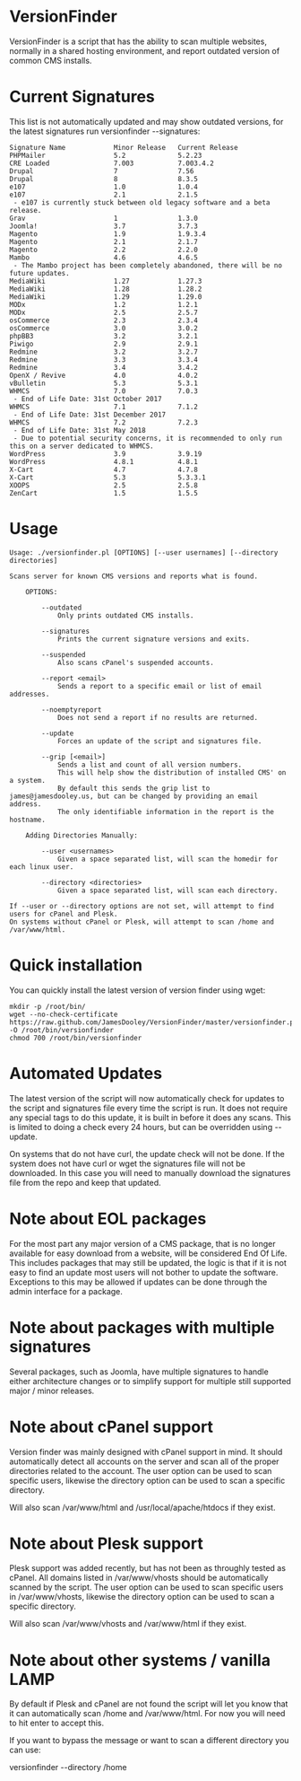 VersionFinder
=============

VersionFinder is a script that has the ability to scan multiple websites, normally in a shared hosting environment, and report outdated version of common CMS installs.

Current Signatures
=============

This list is not automatically updated and may show outdated versions, for the latest signatures run versionfinder --signatures:
```
Signature Name            Minor Release   Current Release
PHPMailer                 5.2             5.2.23
CRE Loaded                7.003           7.003.4.2
Drupal                    7               7.56
Drupal                    8               8.3.5
e107                      1.0             1.0.4
e107                      2.1             2.1.5
 - e107 is currently stuck between old legacy software and a beta release.
Grav                      1               1.3.0
Joomla!                   3.7             3.7.3
Magento                   1.9             1.9.3.4
Magento                   2.1             2.1.7
Magento                   2.2             2.2.0
Mambo                     4.6             4.6.5
 - The Mambo project has been completely abandoned, there will be no future updates.
MediaWiki                 1.27            1.27.3
MediaWiki                 1.28            1.28.2
MediaWiki                 1.29            1.29.0
MODx                      1.2             1.2.1
MODx                      2.5             2.5.7
osCommerce                2.3             2.3.4
osCommerce                3.0             3.0.2
phpBB3                    3.2             3.2.1
Piwigo                    2.9             2.9.1
Redmine                   3.2             3.2.7
Redmine                   3.3             3.3.4
Redmine                   3.4             3.4.2
OpenX / Revive            4.0             4.0.2
vBulletin                 5.3             5.3.1
WHMCS                     7.0             7.0.3
 - End of Life Date: 31st October 2017
WHMCS                     7.1             7.1.2
 - End of Life Date: 31st December 2017
WHMCS                     7.2             7.2.3
 - End of Life Date: 31st May 2018
 - Due to potential security concerns, it is recommended to only run this on a server dedicated to WHMCS.
WordPress                 3.9             3.9.19
WordPress                 4.8.1           4.8.1
X-Cart                    4.7             4.7.8
X-Cart                    5.3             5.3.3.1
XOOPS                     2.5             2.5.8
ZenCart                   1.5             1.5.5
```

Usage
=============


```
Usage: ./versionfinder.pl [OPTIONS] [--user usernames] [--directory directories]

Scans server for known CMS versions and reports what is found.

    OPTIONS:
    
        --outdated
            Only prints outdated CMS installs.
            
        --signatures
            Prints the current signature versions and exits.
            
        --suspended
            Also scans cPanel's suspended accounts.
        
        --report <email>
            Sends a report to a specific email or list of email addresses.
            
        --noemptyreport
            Does not send a report if no results are returned.
        
        --update
            Forces an update of the script and signatures file.
            
        --grip [<email>]
            Sends a list and count of all version numbers.
            This will help show the distribution of installed CMS' on a system.
            By default this sends the grip list to james@jamesdooley.us, but can be changed by providing an email address.
            The only identifiable information in the report is the hostname.
            
    Adding Directories Manually:
    
        --user <usernames>
            Given a space separated list, will scan the homedir for each linux user.
            
        --directory <directories>
            Given a space separated list, will scan each directory.
        
If --user or --directory options are not set, will attempt to find users for cPanel and Plesk.
On systems without cPanel or Plesk, will attempt to scan /home and /var/www/html.
```

Quick installation
=============

You can quickly install the latest version of version finder using wget:

```
mkdir -p /root/bin/
wget --no-check-certificate https://raw.github.com/JamesDooley/VersionFinder/master/versionfinder.pl -O /root/bin/versionfinder
chmod 700 /root/bin/versionfinder
```

Automated Updates
=============

The latest version of the script will now automatically check for updates to the script and signatures file every time the script is run.
It does not require any special tags to do this update, it is built in before it does any scans.
This is limited to doing a check every 24 hours, but can be overridden using --update.

On systems that do not have curl, the update check will not be done. If the system does not have curl or wget the signatures file will not be downloaded.
In this case you will need to manually download the signatures file from the repo and keep that updated.


Note about EOL packages
=============

For the most part any major version of a CMS package, that is no longer available for easy download from a website, will be considered End Of Life.  This includes packages that may still be updated, the logic is that if it is not easy to find an update most users will not bother to update the software.  Exceptions to this may be allowed if updates can be done through the admin interface for a package.


Note about packages with multiple signatures
=============

Several packages, such as Joomla, have multiple signatures to handle either architecture changes or to simplify support for multiple still supported major / minor releases.


Note about cPanel support
=============

Version finder was mainly designed with cPanel support in mind.  It should automatically detect all accounts on the server and scan all of the proper directories related to the account.  The user option can be used to scan specific users, likewise the directory option can be used to scan a specific directory.

Will also scan /var/www/html and /usr/local/apache/htdocs if they exist.


Note about Plesk support
=============

Plesk support was added recently, but has not been as throughly tested as cPanel.  All domains listed in /var/www/vhosts should be automatically scanned by the script.  The user option can be used to scan specific users in /var/www/vhosts, likewise the directory option can be used to scan a specific directory.

Will also scan /var/www/vhosts and /var/www/html if they exist.

Note about other systems / vanilla LAMP
=============

By default if Plesk and cPanel are not found the script will let you know that it can automatically scan /home and /var/www/html.
For now you will need to hit enter to accept this.

If you want to bypass the message or want to scan a different directory you can use:

 versionfinder --directory /home

